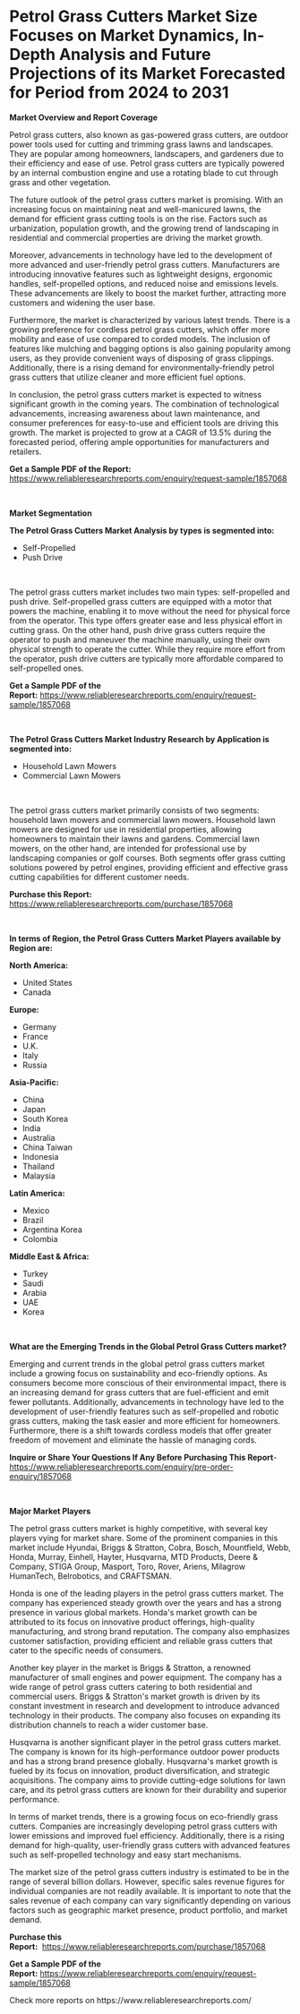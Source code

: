<p><h1>Petrol Grass Cutters Market Size Focuses on Market Dynamics, In-Depth Analysis and Future Projections of its Market Forecasted for Period from 2024 to 2031</h1></p><p><strong>Market Overview and Report Coverage</strong></p>
<p><p>Petrol grass cutters, also known as gas-powered grass cutters, are outdoor power tools used for cutting and trimming grass lawns and landscapes. They are popular among homeowners, landscapers, and gardeners due to their efficiency and ease of use. Petrol grass cutters are typically powered by an internal combustion engine and use a rotating blade to cut through grass and other vegetation.</p><p>The future outlook of the petrol grass cutters market is promising. With an increasing focus on maintaining neat and well-manicured lawns, the demand for efficient grass cutting tools is on the rise. Factors such as urbanization, population growth, and the growing trend of landscaping in residential and commercial properties are driving the market growth.</p><p>Moreover, advancements in technology have led to the development of more advanced and user-friendly petrol grass cutters. Manufacturers are introducing innovative features such as lightweight designs, ergonomic handles, self-propelled options, and reduced noise and emissions levels. These advancements are likely to boost the market further, attracting more customers and widening the user base.</p><p>Furthermore, the market is characterized by various latest trends. There is a growing preference for cordless petrol grass cutters, which offer more mobility and ease of use compared to corded models. The inclusion of features like mulching and bagging options is also gaining popularity among users, as they provide convenient ways of disposing of grass clippings. Additionally, there is a rising demand for environmentally-friendly petrol grass cutters that utilize cleaner and more efficient fuel options.</p><p>In conclusion, the petrol grass cutters market is expected to witness significant growth in the coming years. The combination of technological advancements, increasing awareness about lawn maintenance, and consumer preferences for easy-to-use and efficient tools are driving this growth. The market is projected to grow at a CAGR of 13.5% during the forecasted period, offering ample opportunities for manufacturers and retailers.</p></p>
<p><strong>Get a Sample PDF of the Report:</strong> <a href="https://www.reliableresearchreports.com/enquiry/request-sample/1857068">https://www.reliableresearchreports.com/enquiry/request-sample/1857068</a></p>
<p>&nbsp;</p>
<p><strong>Market Segmentation</strong></p>
<p><strong>The Petrol Grass Cutters Market Analysis by types is segmented into:</strong></p>
<p><ul><li>Self-Propelled</li><li>Push Drive</li></ul></p>
<p>&nbsp;</p>
<p><p>The petrol grass cutters market includes two main types: self-propelled and push drive. Self-propelled grass cutters are equipped with a motor that powers the machine, enabling it to move without the need for physical force from the operator. This type offers greater ease and less physical effort in cutting grass. On the other hand, push drive grass cutters require the operator to push and maneuver the machine manually, using their own physical strength to operate the cutter. While they require more effort from the operator, push drive cutters are typically more affordable compared to self-propelled ones.</p></p>
<p><strong>Get a Sample PDF of the Report:</strong>&nbsp;<a href="https://www.reliableresearchreports.com/enquiry/request-sample/1857068">https://www.reliableresearchreports.com/enquiry/request-sample/1857068</a></p>
<p>&nbsp;</p>
<p><strong>The Petrol Grass Cutters Market Industry Research by Application is segmented into:</strong></p>
<p><ul><li>Household Lawn Mowers</li><li>Commercial Lawn Mowers</li></ul></p>
<p>&nbsp;</p>
<p><p>The petrol grass cutters market primarily consists of two segments: household lawn mowers and commercial lawn mowers. Household lawn mowers are designed for use in residential properties, allowing homeowners to maintain their lawns and gardens. Commercial lawn mowers, on the other hand, are intended for professional use by landscaping companies or golf courses. Both segments offer grass cutting solutions powered by petrol engines, providing efficient and effective grass cutting capabilities for different customer needs.</p></p>
<p><strong>Purchase this Report:</strong>&nbsp; <a href="https://www.reliableresearchreports.com/purchase/1857068">https://www.reliableresearchreports.com/purchase/1857068</a></p>
<p>&nbsp;</p>
<p><strong>In terms of Region, the Petrol Grass Cutters Market Players available by Region are:</strong></p>
<p>
    <p> <strong> North America: </strong>
        <ul>
            <li>United States</li>
            <li>Canada</li>
        </ul>
        </p> 
    <p> <strong> Europe: </strong>
        <ul>
            <li>Germany</li>
            <li>France</li>
            <li>U.K.</li>
            <li>Italy</li>
            <li>Russia</li>
        </ul>
        </p> 
    <p> <strong> Asia-Pacific: </strong>
        <ul>
            <li>China</li>
            <li>Japan</li>
            <li>South Korea</li>
            <li>India</li>
            <li>Australia</li>
            <li>China Taiwan</li>
            <li>Indonesia</li>
            <li>Thailand</li>
            <li>Malaysia</li>
        </ul>
        </p> 
    <p> <strong> Latin America: </strong>
        <ul>
            <li>Mexico</li>
            <li>Brazil</li>
            <li>Argentina Korea</li>
            <li>Colombia</li>
        </ul>
        </p> 
    <p> <strong> Middle East & Africa: </strong>
        <ul>
            <li>Turkey</li>
            <li>Saudi</li>
            <li>Arabia</li>
            <li>UAE</li>
            <li>Korea</li>
        </ul>
    </p>
    </p>
<p>&nbsp;</p>
<p><strong>What are the Emerging Trends in the Global Petrol Grass Cutters market?</strong></p>
<p><p>Emerging and current trends in the global petrol grass cutters market include a growing focus on sustainability and eco-friendly options. As consumers become more conscious of their environmental impact, there is an increasing demand for grass cutters that are fuel-efficient and emit fewer pollutants. Additionally, advancements in technology have led to the development of user-friendly features such as self-propelled and robotic grass cutters, making the task easier and more efficient for homeowners. Furthermore, there is a shift towards cordless models that offer greater freedom of movement and eliminate the hassle of managing cords.</p></p>
<p><strong>Inquire or Share Your Questions If Any Before Purchasing This Report</strong>- <a href="https://www.reliableresearchreports.com/enquiry/pre-order-enquiry/1857068">https://www.reliableresearchreports.com/enquiry/pre-order-enquiry/1857068</a></p>
<p>&nbsp;</p>
<p><strong>Major Market Players</strong></p>
<p><p>The petrol grass cutters market is highly competitive, with several key players vying for market share. Some of the prominent companies in this market include Hyundai, Briggs & Stratton, Cobra, Bosch, Mountfield, Webb, Honda, Murray, Einhell, Hayter, Husqvarna, MTD Products, Deere & Company, STIGA Group, Masport, Toro, Rover, Ariens, Milagrow HumanTech, Belrobotics, and CRAFTSMAN.</p><p>Honda is one of the leading players in the petrol grass cutters market. The company has experienced steady growth over the years and has a strong presence in various global markets. Honda's market growth can be attributed to its focus on innovative product offerings, high-quality manufacturing, and strong brand reputation. The company also emphasizes customer satisfaction, providing efficient and reliable grass cutters that cater to the specific needs of consumers.</p><p>Another key player in the market is Briggs & Stratton, a renowned manufacturer of small engines and power equipment. The company has a wide range of petrol grass cutters catering to both residential and commercial users. Briggs & Stratton's market growth is driven by its constant investment in research and development to introduce advanced technology in their products. The company also focuses on expanding its distribution channels to reach a wider customer base.</p><p>Husqvarna is another significant player in the petrol grass cutters market. The company is known for its high-performance outdoor power products and has a strong brand presence globally. Husqvarna's market growth is fueled by its focus on innovation, product diversification, and strategic acquisitions. The company aims to provide cutting-edge solutions for lawn care, and its petrol grass cutters are known for their durability and superior performance.</p><p>In terms of market trends, there is a growing focus on eco-friendly grass cutters. Companies are increasingly developing petrol grass cutters with lower emissions and improved fuel efficiency. Additionally, there is a rising demand for high-quality, user-friendly grass cutters with advanced features such as self-propelled technology and easy start mechanisms.</p><p>The market size of the petrol grass cutters industry is estimated to be in the range of several billion dollars. However, specific sales revenue figures for individual companies are not readily available. It is important to note that the sales revenue of each company can vary significantly depending on various factors such as geographic market presence, product portfolio, and market demand.</p></p>
<p><strong>Purchase this Report:</strong>&nbsp;&nbsp;<a href="https://www.reliableresearchreports.com/purchase/1857068">https://www.reliableresearchreports.com/purchase/1857068</a></p>
<p></p>
<p><strong>Get a Sample PDF of the Report:</strong>&nbsp;<a href="https://www.reliableresearchreports.com/enquiry/request-sample/1857068">https://www.reliableresearchreports.com/enquiry/request-sample/1857068</a></p>
<p>Check more reports on https://www.reliableresearchreports.com/</p>